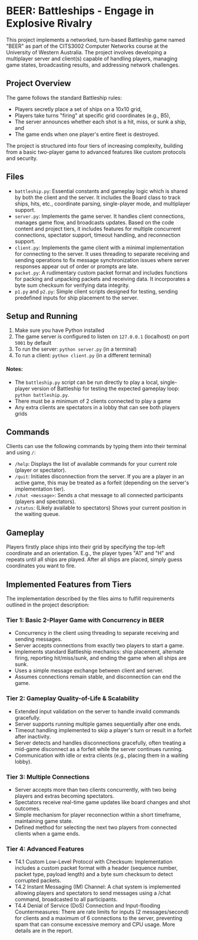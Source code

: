 # BEER: Battleships - Engage in Explosive Rivalry
This project implements a networked, turn-based Battleship game named "BEER" as part of the CITS3002 Computer Networks course at the University of Western Australia. The project involves developing a multiplayer server and client(s) capable of handling players, managing game states, broadcasting results, and addressing network challenges.

## Project Overview
The game follows the standard Battleship rules:

- Players secretly place a set of ships on a 10x10 grid,
- Players take turns "firing" at specific grid coordinates (e.g., B5),
- The server announces whether each shot is a hit, miss, or sunk a ship, and
- The game ends when one player's entire fleet is destroyed.
  
The project is structured into four tiers of increasing complexity, building from a basic two-player game to advanced features like custom protocols and security.

## Files
- `battleship.py`: Essential constants and gameplay logic which is shared by both the client and the server. It includes the Board class to track ships, hits, etc., coordinate parsing, single-player mode, and multiplayer support.
- `server.py`: Implements the game server. It handles client connections, manages game flow, and broadcasts updates. Based on the code content and project tiers, it includes features for multiple concurrent connections, spectator support, timeout handling, and reconnection support.
- `client.py`: Implements the game client with a minimal implementation for connecting to the server. It uses threading to separate receiving and sending operations to fix message synchronization issues where server responses appear out of order or prompts are late.
- `packet.py`: A rudimentary custom packet format and includes functions for packing and unpacking packets and receiving data. It incorporates a byte sum checksum for verifying data integrity.
- `p1.py` and `p2.py`: Simple client scripts designed for testing, sending predefined inputs for ship placement to the server.


## Setup and Running
1. Make sure you have Python installed
2. The game server is configured to listen on `127.0.0.1` (localhost) on port `5001` by default
3. To run the server: `python server.py` (in a terminal)
4. To run a client: `python client.py` (in a different terminal)
#### Notes: 
- The `battleship.py` script can be run directly to play a local, single-player version of Battleship for testing the expected gameplay loop: `python battleship.py`.
- There must be a minimum of 2 clients connected to play a game
- Any extra clients are spectators in a lobby that can see both players grids

## Commands

Clients can use the following commands by typing them into their terminal and using `/`:

* `/help`: Displays the list of available commands for your current role (player or spectator).
* `/quit`: Initiates disconnection from the server. If you are a player in an active game, this may be treated as a forfeit (depending on the server's implementation tier).
* `/chat <message>`: Sends a chat message to all connected participants (players and spectators).
* `/status`: (Likely available to spectators) Shows your current position in the waiting queue.

## Gameplay
Players firstly place ships into their grid by specifying the top-left coordinate and an orientation. E.g., the player types "A1" and "H" and repeats until all ships are played. 
After all ships are placed, simply guess coordinates you want to fire.

## Implemented Features from Tiers
The implementation described by the files aims to fulfill requirements outlined in the project description:

### Tier 1: Basic 2-Player Game with Concurrency in BEER 

- Concurrency in the client using threading to separate receiving and sending messages.
- Server accepts connections from exactly two players to start a game.
- Implements standard Battleship mechanics: ship placement, alternate firing, reporting hit/miss/sunk, and ending the game when all ships are sunk.
- Uses a simple message exchange between client and server.
- Assumes connections remain stable, and disconnection can end the game.

### Tier 2: Gameplay Quality-of-Life & Scalability 

- Extended input validation on the server to handle invalid commands gracefully.
- Server supports running multiple games sequentially after one ends.
- Timeout handling implemented to skip a player's turn or result in a forfeit after inactivity.
- Server detects and handles disconnections gracefully, often treating a mid-game disconnect as a forfeit while the server continues running.
- Communication with idle or extra clients (e.g., placing them in a waiting lobby).

### Tier 3: Multiple Connections 

- Server accepts more than two clients concurrently, with two being players and extras becoming spectators.
- Spectators receive real-time game updates like board changes and shot outcomes.
- Simple mechanism for player reconnection within a short timeframe, maintaining game state.
- Defined method for selecting the next two players from connected clients when a game ends.

### Tier 4: Advanced Features 

- T4.1 Custom Low-Level Protocol with Checksum: Implementation includes a custom packet format with a header (sequence number, packet type, payload length) and a byte sum checksum to detect corrupted packets.
- T4.2 Instant Messaging (IM) Channel: A chat system is implemented allowing players and spectators to send messages using a /chat command, broadcasted to all participants.
- T4.4 Denial of Service (DoS) Connection and Input-flooding Countermeasures: There are rate limits for inputs (2 messages/second) for clients and a maximum of 6 connections to the server, preventing spam that can consume excessive memory and CPU usage. More details are in the report.
